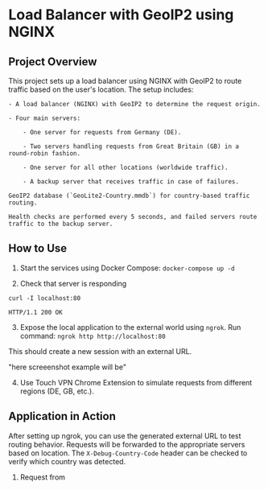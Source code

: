 # Load Balancer with GeoIP2 using NGINX 

## Project Overview

This project sets up a load balancer using NGINX with GeoIP2 to route traffic based on the user's location. The setup includes:

    - A load balancer (NGINX) with GeoIP2 to determine the request origin.

    - Four main servers:

        - One server for requests from Germany (DE).

        - Two servers handling requests from Great Britain (GB) in a round-robin fashion.

        - One server for all other locations (worldwide traffic).

        - A backup server that receives traffic in case of failures.

    GeoIP2 database (`GeoLite2-Country.mmdb`) for country-based traffic routing.

    Health checks are performed every 5 seconds, and failed servers route traffic to the backup server.


## How to Use

1. Start the services using Docker Compose: `docker-compose up -d`

2. Check that server is responding 
```
curl -I localhost:80 
                              
HTTP/1.1 200 OK
```

3. Expose the local application to the external world using `ngrok`. 
Run command: `ngrok http http://localhost:80`

This should create a new session with an external URL.

"here screeenshot example will be"

4. Use Touch VPN Chrome Extension to simulate requests from different regions (DE, GB, etc.).

## Application in Action

After setting up ngrok, you can use the generated external URL to test routing behavior. 
Requests will be forwarded to the appropriate servers based on location. The `X-Debug-Country-Code` header can be checked to verify which country was detected.

1. Request from 

